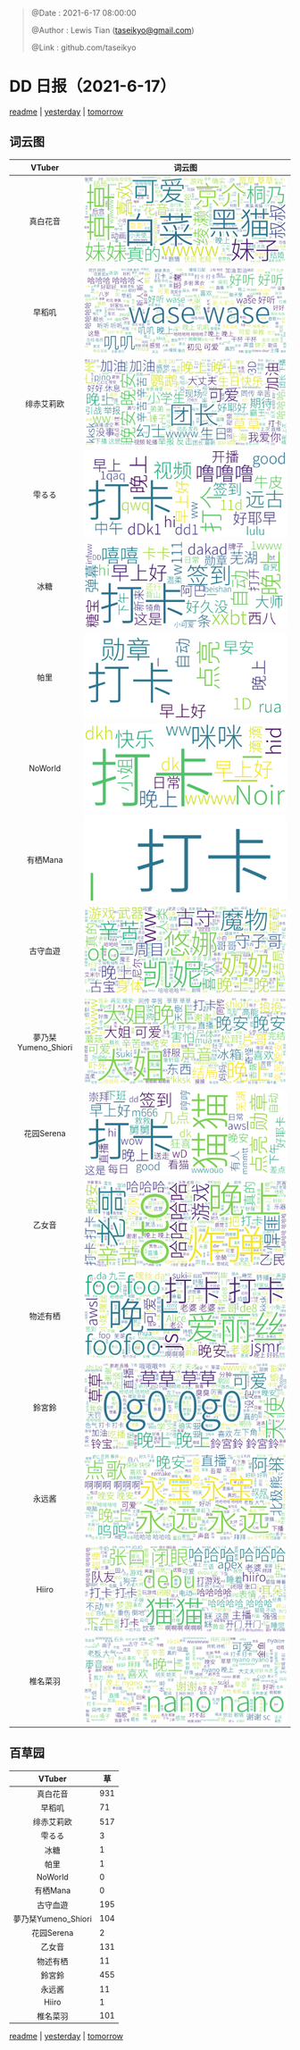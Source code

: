 > @Date    : 2021-6-17 08:00:00
>
> @Author  : Lewis Tian (taseikyo@gmail.com)
>
> @Link    : github.com/taseikyo

# DD 日报（2021-6-17）

[readme](../README.md) | [yesterday](2021-6-16.md) | [tomorrow](2021-6-18.md)

## 词云图

|VTuber|词云图|
|:-:|-|
|真白花音|![](../../images/daily/21402309_2021-6-17_purge_wordcloud.png)|
|早稻叽|![](../../images/daily/41682_2021-6-17_purge_wordcloud.png)|
|绯赤艾莉欧|![](../../images/daily/21396545_2021-6-17_purge_wordcloud.png)|
|雫るる|![](../../images/daily/21013446_2021-6-17_purge_wordcloud.png)|
|冰糖|![](../../images/daily/876396_2021-6-17_purge_wordcloud.png)|
|帕里|![](../../images/daily/4895312_2021-6-17_purge_wordcloud.png)|
|NoWorld|![](../../images/daily/21448649_2021-6-17_purge_wordcloud.png)|
|有栖Mana|![](../../images/daily/6542258_2021-6-17_purge_wordcloud.png)|
|古守血遊|![](../../images/daily/8725120_2021-6-17_purge_wordcloud.png)|
|夢乃栞Yumeno_Shiori|![](../../images/daily/14052636_2021-6-17_purge_wordcloud.png)|
|花园Serena|![](../../images/daily/14327465_2021-6-17_purge_wordcloud.png)|
|乙女音|![](../../images/daily/21320551_2021-6-17_purge_wordcloud.png)|
|物述有栖|![](../../images/daily/21449083_2021-6-17_purge_wordcloud.png)|
|鈴宮鈴|![](../../images/daily/21685677_2021-6-17_purge_wordcloud.png)|
|永远酱|![](../../images/daily/21701071_2021-6-17_purge_wordcloud.png)|
|Hiiro|![](../../images/daily/21919321_2021-6-17_purge_wordcloud.png)|
|椎名菜羽|![](../../images/daily/22347054_2021-6-17_purge_wordcloud.png)|

## 百草园

|VTuber|草|
|:-:|-|
|真白花音|931|
|早稻叽|71|
|绯赤艾莉欧|517|
|雫るる|3|
|冰糖|1|
|帕里|1|
|NoWorld|0|
|有栖Mana|0|
|古守血遊|195|
|夢乃栞Yumeno_Shiori|104|
|花园Serena|2|
|乙女音|131|
|物述有栖|11|
|鈴宮鈴|455|
|永远酱|11|
|Hiiro|1|
|椎名菜羽|101|

[readme](../README.md) | [yesterday](2021-6-16.md) | [tomorrow](2021-6-18.md)
